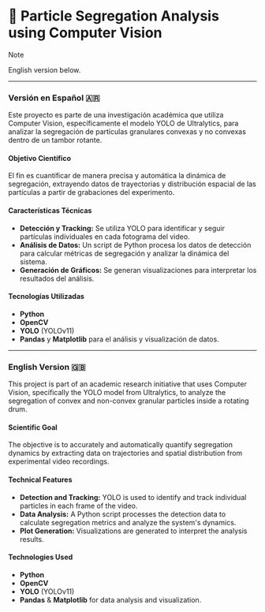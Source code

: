 # 🔬 Particle Segregation Analysis using Computer Vision

> [!NOTE]
> English version below.

---

### Versión en Español 🇦🇷

Este proyecto es parte de una investigación académica que utiliza Computer Vision, específicamente el modelo YOLO de Ultralytics, para analizar la segregación de partículas granulares convexas y no convexas dentro de un tambor rotante.

#### Objetivo Científico
El fin es cuantificar de manera precisa y automática la dinámica de segregación, extrayendo datos de trayectorias y distribución espacial de las partículas a partir de grabaciones del experimento.

#### Características Técnicas
- **Detección y Tracking:** Se utiliza YOLO para identificar y seguir partículas individuales en cada fotograma del video.
- **Análisis de Datos:** Un script de Python procesa los datos de detección para calcular métricas de segregación y analizar la dinámica del sistema.
- **Generación de Gráficos:** Se generan visualizaciones para interpretar los resultados del análisis.

#### Tecnologías Utilizadas
- **Python**
- **OpenCV**
- **YOLO** (YOLOv11)
- **Pandas** y **Matplotlib** para el análisis y visualización de datos.

---

### English Version 🇬🇧

This project is part of an academic research initiative that uses Computer Vision, specifically the YOLO model from Ultralytics, to analyze the segregation of convex and non-convex granular particles inside a rotating drum.

#### Scientific Goal
The objective is to accurately and automatically quantify segregation dynamics by extracting data on trajectories and spatial distribution from experimental video recordings.

#### Technical Features
- **Detection and Tracking:** YOLO is used to identify and track individual particles in each frame of the video.
- **Data Analysis:** A Python script processes the detection data to calculate segregation metrics and analyze the system's dynamics.
- **Plot Generation:** Visualizations are generated to interpret the analysis results.

#### Technologies Used
- **Python**
- **OpenCV**
- **YOLO** (YOLOv11)
- **Pandas** & **Matplotlib** for data analysis and visualization.
